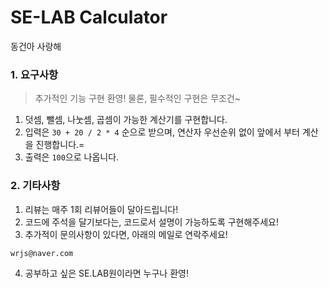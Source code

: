 # SE-LAB Calculator
동건아 사랑해
### 1. 요구사항
> 추가적인 기능 구현 환영! 물론, 필수적인 구현은 무조건~
1. 덧셈, 뺄셈, 나눗셈, 곱셈이 가능한 계산기를 구현합니다.
2. 입력은 `30 + 20 / 2 * 4` 순으로 받으며, 연산자 우선순위 없이 앞에서 부터 계산을 진행합니다.=
3. 출력은 `100`으로 나옵니다.

### 2. 기타사항
1. 리뷰는 매주 1회 리뷰어들이 달아드립니다!
2. 코드에 주석을 달기보다는, 코드로서 설명이 가능하도록 구현해주세요!
3. 추가적이 문의사항이 있다면, 아래의 메일로 연락주세요!
```
wrjs@naver.com
```
4. 공부하고 싶은 SE.LAB원이라면 누구나 환영!
